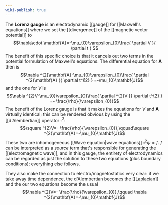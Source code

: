 ```yaml
---
wiki-publish: true
---
```

The **Lorenz gauge** is an electrodynamic [[gauge]] for [[Maxwell's equations]] where we set the [[divergence]] of the [[magnetic vector potential]] to
$$\nabla\cdot \mathbf{A}=-\mu_{0}\varepsilon_{0}\frac{ \partial V }{ \partial t } $$
The benefit of this specific choice is that it cancels out two terms in the potential formulation of Maxwell's equations. The differential equation for $\mathbf{A}$ then is
$$\nabla ^{2}\mathbf{A}-\mu_{0}\varepsilon_{0}\frac{ \partial ^{2}\mathbf{A} }{ \partial t^{2} } =-\mu_{0}\mathbf{J}$$
and the one for $V$ is
$$\nabla ^{2}V-\mu_{0}\varepsilon_{0}\frac{ \partial ^{2}V }{ \partial t^{2} } =- \frac{\rho}{\varepsilon_{0}}$$
The benefit of the Lorenz gauge is that it makes the equations for $V$ and $\mathbf{A}$ virtually identical; this can be rendered obvious by using the [[d'Alembertian]] operator $\square ^{2}$:
$$\square ^{2}V=- \frac{\rho}{\varepsilon_{0}},\qquad\square ^{2}\mathbf{A}=-\mu_{0}\mathbf{J}$$
These two are inhomogeneous [[Wave equation|wave equations]] $\square ^{2} \psi=f$. $f$ can be interpreted as a *source* term that's responsible for generating the [[electromagnetic wave]], and in this gauge, the entirety of electrodynamics can be regarded as just the solution to these two equations (plus boundary conditions); everything else follows.

They also make the connection to electro/magnetostatics very clear: if we take away time dependence, the d'Alembertian becomes the [[Laplacian]] and the our two equations become the usual
$$\nabla ^{2}V=- \frac{\rho}{\varepsilon_{0}},\qquad \nabla ^{2}\mathbf{A}=-\mu_{0}\mathbf{J}$$
